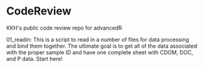 # CodeReview

KKH's public code review repo for advancedR

01_readin: This is a script to read in a number of files for data processing and bind them together. 
The ultimate goal is to get all of the data associated with the proper sample ID and have 
one complete sheet with CDOM, DOC, and P data. Start here!

